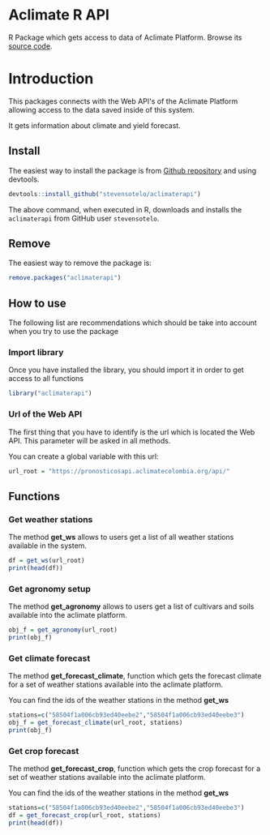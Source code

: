 
<!-- README.md is generated from README.Rmd. Please edit that file -->

# Aclimate R API

R Package which gets access to data of Aclimate Platform. Browse its 
[source code](https://github.com/stevensotelo/aclimaterapi/).

# Introduction

This packages connects with the Web API's of the Aclimate Platform allowing access to the data saved inside of this system.

It gets information about climate and yield forecast.

## Install

The easiest way to install the package is from [Github repository](https://github.com/stevensotelo/aclimaterapi/) and using devtools.

``` r
devtools::install_github("stevensotelo/aclimaterapi")
```
The above command, when executed in R, downloads and installs the `aclimaterapi` from GitHub user `stevensotelo`.

## Remove

The easiest way to remove the package is:

``` r
remove.packages("aclimaterapi")
```

## How to use

The following list are recommendations which should be take into account when you try to use the package

### Import library

Once you have installed the library, you should import it in order to get access to all functions

``` r
library("aclimaterapi")
```

### Url of the Web API

The first thing that you have to identify is the url which is located the Web API. This parameter will be asked in all methods. 

You can create a global variable with this url:

``` r
url_root = "https://pronosticosapi.aclimatecolombia.org/api/"
```

## Functions

### Get weather stations

The method **get_ws** allows to users get a list of all weather stations available in the system.

``` r
df = get_ws(url_root)
print(head(df))
```

### Get agronomy setup

The method **get_agronomy** allows to users get a list of cultivars and soils available into the aclimate platform.

``` r
obj_f = get_agronomy(url_root)
print(obj_f)
```

### Get climate forecast

The method **get_forecast_climate**, function which gets the forecast climate for a set of weather stations available into the aclimate platform.

You can find the ids of the weather stations in the method **get_ws**

``` r
stations=c("58504f1a006cb93ed40eebe2","58504f1a006cb93ed40eebe3")
obj_f = get_forecast_climate(url_root, stations)
print(obj_f)
```

### Get crop forecast

The method **get_forecast_crop**, function which gets the crop forecast for a set of weather stations available into the aclimate platform.

You can find the ids of the weather stations in the method **get_ws**

``` r
stations=c("58504f1a006cb93ed40eebe2","58504f1a006cb93ed40eebe3")
df = get_forecast_crop(url_root, stations)
print(head(df))
```